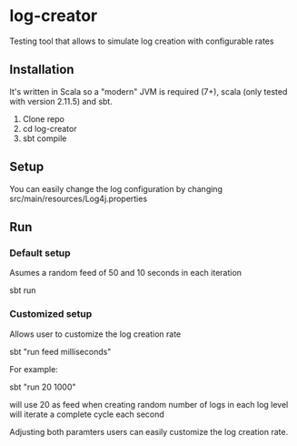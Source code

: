 # log-creator
Testing tool that allows to simulate log creation with configurable rates



## Installation
It's written in Scala so a "modern" JVM is required (7+), scala (only tested with version 2.11.5) and sbt.

1. Clone repo
2. cd log-creator
3. sbt compile

## Setup
You can easily change the log configuration by changing src/main/resources/Log4j.properties

## Run

### Default setup

Asumes a random feed of 50 and 10 seconds in each iteration

sbt run 

### Customized setup
Allows user to customize the log creation rate

sbt "run feed milliseconds"

For example:

sbt "run 20 1000" 

will use 20 as feed when creating random number of logs in each log level
will iterate a complete cycle each second

Adjusting both paramters users can easily customize the log creation rate.
